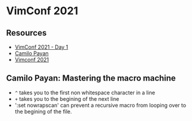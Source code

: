 VimConf 2021
===

Resources
---

- [VimConf 2021 - Day 1][1]
- [Camilo Payan][2]
- [Vimconf 2021][3]

<!-- Links -->
[1]: https://www.twitch.tv/videos/1190279834
[2]: https://cam.bio/
[3]: https://www.vimconf.live/

<!-- Links end -->


Camilo Payan: Mastering the macro machine
---

- `^` takes you to the first non whitespace character in a line
- `+` takes you to the begining of the next line
- ':set nowrapscan' can prevent a recursive macro from looping over to the
    begining of the file.
